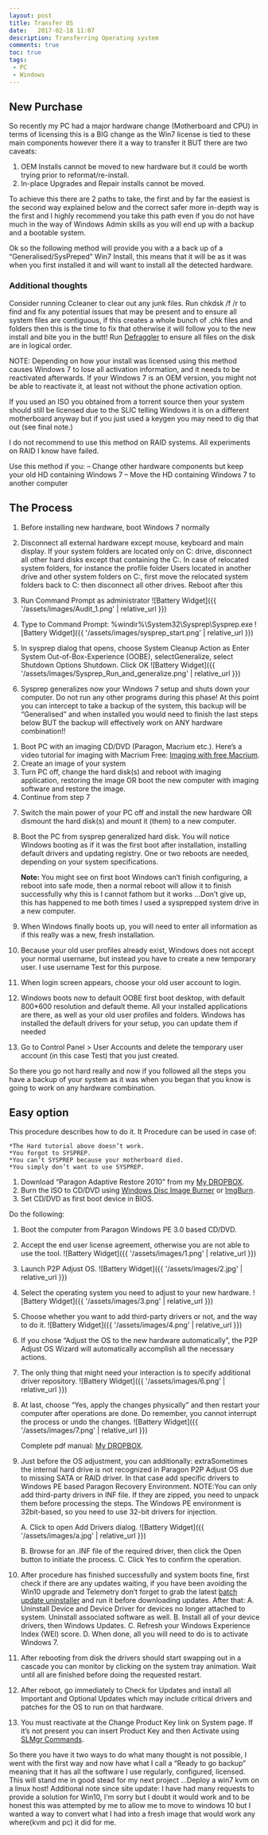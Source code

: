 ```yaml
---
layout: post
title: Transfer OS
date:   2017-02-18 11:07
description: Transferring Operating system
comments: true
toc: true
tags:
 - PC
 - Windows
---
```


## New Purchase

So recently my PC had a major hardware change (Motherboard and CPU) in terms of licensing this is a BIG change as the Win7 license is tied to these main components however there it a way to transfer it BUT there are two caveats:

1. OEM Installs cannot be moved to new hardware but it could be worth trying prior to reformat/re-install.
2. In-place Upgrades and Repair installs cannot be moved.


To achieve this there are 2 paths to take, the first and by far the easiest is the second way explained below and the correct safer more in-depth way is the first and I highly recommend you take this path even if you do not have much in the way of Windows Admin skills as you will end up with a backup and a bootable system.


Ok so the following method will provide you with a a back up of a “Generalised/SysPreped” Win7 Install, this means that it will be as it was when you first installed it and will want to install all the detected hardware.

### Additional thoughts

Consider running Ccleaner to clear out any junk files.
Run chkdsk /f /r to find and fix any potential issues that may be present and to ensure all system files are contiguous, if this creates a whole bunch of .chk files and folders then this is the time to fix that otherwise it will follow you to the new install and bite you in the butt!
Run [Defraggler][defraggler] to ensure all files on the disk are in logical order.

NOTE:
Depending on how your install was licensed using this method causes Windows 7 to lose all activation information, and it needs to be reactivated afterwards. 
If your Windows 7 is an OEM version, you might not be able to reactivate it, at least not without the phone activation option.


If you used an ISO you obtained from a torrent source then your system should still be licensed due to the SLIC telling Windows it is on a different motherboard anyway but if you just used a keygen you may need to dig that out (see final note.)

I do not recommend to use this method on RAID systems. All experiments on RAID I know have failed.

Use this method if you:
– Change other hardware components but keep your old HD containing Windows 7
– Move the HD containing Windows 7 to another computer

## The Process

1. Before installing new hardware, boot Windows 7 normally
2. Disconnect all external hardware except mouse, keyboard and main display. If your system folders are located only on C: drive, disconnect all other hard disks except that containing the C:. In case of relocated system folders, for instance the profile folder Users located in another drive and other system folders on C:, first move the relocated system folders back to C: then disconnect all other drives. Reboot after this
3. Run Command Prompt as administrator
![Battery Widget]({{ '/assets/images/Audit_1.png' | relative_url }})

4. Type to Command Prompt: %windir%\System32\Sysprep\Sysprep.exe
![Battery Widget]({{ '/assets/images/sysprep_start.png' | relative_url }})

5. In sysprep dialog that opens, choose System Cleanup Action as Enter System Out-of-Box-Experience (OOBE), selectGeneralize, select Shutdown Options Shutdown. Click OK
![Battery Widget]({{ '/assets/images/Sysprep_Run_and_generalize.png' | relative_url }})

6. Sysprep generalizes now your Windows 7 setup and shuts down your computer. Do not run any other programs during this phase!
   At this point you can intercept to take a backup of the system, this backup will be “Generalised” and when installed you would need to finish the last steps below BUT the backup will effectively work on ANY hardware combination!!
 1) Boot PC with an imaging CD/DVD (Paragon, Macrium etc.). Here’s a video tutorial for imaging with Macrium Free: [Imaging with free Macrium][Macrium Free-vid].
 2) Create an image of your system
 3) Turn PC off, change the hard disk(s) and reboot with imaging application, restoring the image OR boot the new computer with imaging software and restore the image.
 4) Continue from step 7

7. Switch the main power of your PC off and install the new hardware OR dismount the hard disk(s) and mount it (them) to a new computer.
8. Boot the PC from sysprep generalized hard disk. You will notice Windows booting as if it was the first boot after installation, installing default drivers and updating registry. One or two reboots are needed, depending on your system specifications.

	<div markdown="span" class="alert alert-info" role="alert"><i class="fa fa-info-circle"></i> <b>Note:</b> You might see on first boot Windows can’t finish configuring, a reboot into safe mode, then a normal reboot will allow it to finish successfully why this is I cannot fathom but it works …Don’t give up, this has happened to me both times I used a sysprepped system drive in a new computer.</div>

9.  When Windows finally boots up, you will need to enter all information as if this really was a new, fresh installation.
10. Because your old user profiles already exist, Windows does not accept your normal username, but instead you have to create a new temporary user. I use username Test for this purpose.
11. When login screen appears, choose your old user account to login.
12. Windows boots now to default OOBE first boot desktop, with default 800*600 resolution and default theme. All your installed applications are there, as well as your old user profiles and folders. Windows has installed the default drivers for your setup, you can update them if needed
13. Go to Control Panel > User Accounts and delete the temporary user account (in this case Test) that you just created.

So there you go not hard really and now if you followed all the steps you have a backup of your system as it was when you began that you know is going to work on any hardware combination.

 

## Easy option

This procedure describes how to do it. It Procedure can be used in case of:

	*The Hard tutorial above doesn’t work.
	*You forgot to SYSPREP.
	*You can’t SYSPREP because your motherboard died.
	*You simply don’t want to use SYSPREP.

 1) Download “Paragon Adaptive Restore 2010” from my [My DROPBOX][my-db-paragon].
 2) Burn the ISO to CD/DVD using [Windows Disc Image Burner][win-image-burn] or [ImgBurn][img-burn].
 3) Set CD/DVD as first boot device in BIOS.

Do the following:

1. Boot the computer from Paragon Windows PE 3.0 based CD/DVD.
2. Accept the end user license agreement, otherwise you are not able to use the tool.
![Battery Widget]({{ '/assets/images/1.png' | relative_url }})

3. Launch P2P Adjust OS.
![Battery Widget]({{ '/assets/images/2.jpg' | relative_url }})

4. Select the operating system you need to adjust to your new hardware.
![Battery Widget]({{ '/assets/images/3.png' | relative_url }})

5. Choose whether you want to add third-party drivers or not, and the way to do it.
![Battery Widget]({{ '/assets/images/4.png' | relative_url }})

6. If you chose “Adjust the OS to the new hardware automatically”, the P2P Adjust OS Wizard will automatically accomplish all the necessary actions.
7. The only thing that might need your interaction is to specify additional driver repository.
![Battery Widget]({{ '/assets/images/6.png' | relative_url }})

8. At last, choose “Yes, apply the changes physically” and then restart your computer after operations are done. Do remember, you cannot interrupt the process or undo the changes.
![Battery Widget]({{ '/assets/images/7.png' | relative_url }})

	Complete pdf manual: [My DROPBOX][my-db-paragon].
9. Just before the OS adjustment, you can additionally:
extraSometimes the internal hard drive is not recognized in Paragon P2P Adjust OS due to missing SATA or RAID driver. In that case add specific drivers to Windows PE based Paragon Recovery Environment.
NOTE:You can only add third-party drivers in INF file. If they are zipped, you need to unpack them before processing the steps. The Windows PE environment is 32bit-based, so you need to use 32-bit drivers for injection.

	A. Click to open Add Drivers dialog.
![Battery Widget]({{ '/assets/images/a.jpg' | relative_url }})

	B. Browse for an .INF file of the required driver, then click the Open button to initiate the process.
	C. Click Yes to confirm the operation.
10. After procedure has finished successfully and system boots fine, first check if there are any updates waiting, if you have been avoiding the Win10 upgrade and Telemetry don’t forget to grab the latest [batch update uninstaller][batch-uu] and run it before downloading updates. 
	After that:
	A. Uninstall Device and Device Driver for devices no longer attached to system. Uninstall associated software as well.
	B. Install all of your device drivers, then Windows Updates.
	C. Refresh your Windows Experience Index (WEI) score.
	D. When done, all you will need to do is to activate Windows 7.

11. After rebooting from disk the drivers should start swapping out in a cascade you can monitor by clicking on the system tray animation. Wait until all are finished before doing the requested restart. 
12. After reboot, go immediately to Check for Updates and install all Important and Optional Updates which may include critical drivers and patches for the OS to run on that hardware.
13. You must reactivate at the Change Product Key link on System page. If it’s not present you can insert Product Key and then Activate using [SLMgr Commands][slmgr-cmds].



So there you have it two ways to do what many thought is not possible, I went with the first way and now have what I call a “Ready to go backup” meaning that it has all the software I use regularly, configured, licensed. This will stand me in good stead for my next project …Deploy a win7 kvm on a linux host!
Additional note since site update: I have had many requests to provide a solution for Win10, I'm sorry but I doubt it would work and to be honest this was attempted by me to allow me to move to windows 10 but I wanted a way to convert what I had into a fresh image that would work any where(kvm and pc) it did for me.

[defraggler]: https://www.piriform.com/defraggler/download/standard
[Macrium Free-vid]: https://youtu.be/tY0Dlf837Vw
[my-db-paragon]: https://www.dropbox.com/sh/cxp5mcrtfsl39o4/AACOGbZypnARw035s7zlosk-a?dl=0
[win-image-burn]:http://www.sevenforums.com/tutorials/548-burn-disc-image-iso-img-file.html
[img-burn]: http://www.imgburn.com/index.php?act=download
[batch-uu]: http://www.overclock.net/t/1572731/batch-update-uninstaller-uninstall-forced-win10-telemetry
[slmgr-cmds]: http://www.mydigitallife.info/slmgr-commands-and-options-with-windows-vista-product-key-activation/



